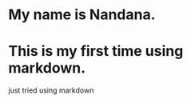 # My name is Nandana.
# This is my first time using markdown.

















just tried using markdown
